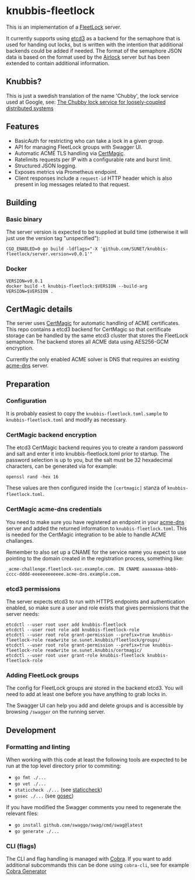 # knubbis-fleetlock
This is an implementation of a [FleetLock](https://coreos.github.io/zincati/development/fleetlock/protocol/) server.

It currently supports using [etcd3](https://etcd.io) as a backend for
the semaphore that is used for handing out locks, but is written with
the intention that additional backends could be added if needed. The
format of the semaphore JSON data is based on the format used by the
[Airlock](https://github.com/coreos/airlock) server but has been
extended to contain additional information.

## Knubbis?
This is just a swedish translation of the name 'Chubby', the lock
service used at Google, see: [The Chubby lock service for loosely-coupled distributed systems](https://static.googleusercontent.com/media/research.google.com/en//archive/chubby-osdi06.pdf)

## Features
* BasicAuth for restricting who can take a lock in a given group.
* API for managing FleetLock groups with Swagger UI.
* Automatic ACME TLS handling via [CertMagic](https://github.com/caddyserver/certmagic).
* Ratelimits requests per IP with a configurable rate and burst limit.
* Structured JSON logging.
* Exposes metrics via Prometheus endpoint.
* Client responses include a `request-id` HTTP header which is also present in log messages related to that request.

## Building
### Basic binary
The server version is expected to be supplied at build time (otherwise
it will just use the version tag "unspecified"):
```
CGO_ENABLED=0 go build -ldflags="-X 'github.com/SUNET/knubbis-fleetlock/server.version=v0.0.1'"
```
### Docker
```
VERSION=v0.0.1
docker build -t knubbis-fleetlock:$VERSION --build-arg VERSION=$VERSION .
```

## CertMagic details
The server uses [CertMagic](https://github.com/caddyserver/certmagic) for automatic handling of ACME certificates. This repo contains a etcd3 backend for CertMagic so that certificate storage can be handled by the same etcd3 cluster that stores the FleetLock semaphore. The backend stores all ACME data using AES256-GCM encryption.

Currently the only enabled ACME solver is DNS that requires an existing [acme-dns](https://github.com/joohoi/acme-dns) server.

## Preparation
### Configuration
It is probably easiest to copy the `knubbis-fleetlock.toml.sample` to
`knubbis-fleetlock.toml` and modify as necessary.

### CertMagic backend encryption
The etcd3 CertMagic backend requires you to create a random password and
salt and enter it into knubbis-fleetlock.toml prior to startup. The
password selection is up to you, but the salt must be 32 hexadecimal
characters, can be generated via for example:
```
openssl rand -hex 16
```
These values are then configured inside the `[certmagic]` stanza of
`knubbis-fleetlock.toml`.

### CertMagic acme-dns credentials
You need to make sure you have registered an endpoint in your [acme-dns](https://github.com/joohoi/acme-dns)
server and added the returned information to `knubbis-fleetlock.toml`.
This is needed for the CertMagic integration to be able to handle ACME
challanges.

Remember to also set up a CNAME for the service name you expect to use
pointing to the domain created in the registration process, something
like:
```
_acme-challenge.fleetlock-svc.example.com. IN CNAME aaaaaaaa-bbbb-cccc-dddd-eeeeeeeeeeee.acme-dns.example.com.
```

### etcd3 permissions
The server expects etcd3 to run with HTTPS endpoints and authentication enabled, so make sure a user and role exists that gives permissions that the server needs:
```
etcdctl --user root user add knubbis-fleetlock
etcdctl --user root role add knubbis-fleetlock-role
etcdctl --user root role grant-permission --prefix=true knubbis-fleetlock-role readwrite se.sunet.knubbis/fleetlock/groups/
etcdctl --user root role grant-permission --prefix=true knubbis-fleetlock-role readwrite se.sunet.knubbis/certmagic/
etcdctl --user root user grant-role knubbis-fleetlock knubbis-fleetlock-role
```

### Adding FleetLock groups
The config for FleetLock groups are stored in the backend etcd3. You
will need to add at least one before you have anything to grab locks in.

The Swagger UI can help you add and delete groups and is accessible by
browsing `/swagger` on the running server.

## Development
### Formatting and linting
When working with this code at least the following tools are expected to be
run at the top level directory prior to commiting:
* `go fmt ./...`
* `go vet ./...`
* `staticcheck ./...` (see [staticcheck](https://staticcheck.io))
* `gosec ./...` (see [gosec](https://github.com/securego/gosec))

If you have modified the Swagger comments you need to regenerate the
relevant files:
* `go install github.com/swaggo/swag/cmd/swag@latest`
* `go generate ./...`

### CLI (flags)
The CLI and flag handling is managed with [Cobra](https://github.com/spf13/cobra). If you want to add additional subcommands this can be done using `cobra-cli`, see for example [Cobra Generator](https://github.com/spf13/cobra-cli/blob/main/README.md)
